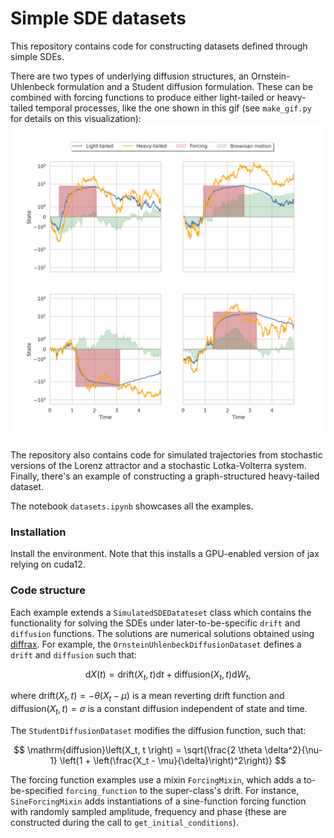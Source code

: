 # Simple SDE datasets

This repository contains code for constructing datasets defined through simple SDEs.

There are two types of underlying diffusion structures, an Ornstein-Uhlenbeck formulation and a Student diffusion formulation.
These can be combined with forcing functions to produce either light-tailed or heavy-tailed temporal processes, like the one shown in this gif (see `make_gif.py` for details on this visualization):
![forced_diffusion](forced_diffusion.png)

The repository also contains code for simulated trajectories from stochastic versions of the Lorenz attractor and a stochastic Lotka-Volterra system.
Finally, there's an example of constructing a graph-structured heavy-tailed dataset.

The notebook `datasets.ipynb` showcases all the examples. 
### Installation

Install the environment. Note that this installs a GPU-enabled version of jax relying on cuda12.

### Code structure

Each example extends a `SimulatedSDEDatateset` class which contains the functionality for solving the SDEs under later-to-be-specific `drift` and `diffusion` functions. The solutions are numerical solutions obtained using [diffrax](https://docs.kidger.site/diffrax/).
For example, the `OrnsteinUhlenbeckDiffusionDataset` defines a `drift` and `diffusion` such that:

$$
\mathrm{d}X(t) = \mathrm{drift}\left(X_t, t\right) \mathrm{d}t + \mathrm{diffusion}\left(X_t, t\right) \mathrm{d}W_t,
$$

where $\mathrm{drift}\left(X_t, t\right) = - \theta (X_t - \mu)$ is a mean reverting drift function and $\mathrm{diffusion}\left(X_t, t\right) = \sigma$ is a constant diffusion independent of state and time.


The `StudentDiffusionDataset` modifies the diffusion function, such that:

$$
\mathrm{diffusion}\left(X_t, t \right) = \sqrt{\frac{2 \theta \delta^2}{\nu-1} \left(1 + \left(\frac{X_t - \mu}{\delta}\right)^2\right)}
$$


The forcing function examples use a mixin `ForcingMixin`, which adds a to-be-specified `forcing_function` to the super-class's drift. For instance, `SineForcingMixin` adds instantiations of a sine-function forcing function with randomly sampled amplitude, frequency and phase (these are constructed during the call to `get_initial_conditions`). 




